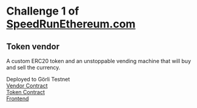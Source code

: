 # Challenge 1 of [SpeedRunEthereum.com](https://speedrunethereum.com/challenge/token-vendor)

## Token vendor

A custom ERC20 token and an unstoppable vending machine that will buy and sell the currency.


Deployed to Görli Testnet  
[Vendor Contract](https://goerli.etherscan.io/address/0x54B7576F1f8d72397ab89C4c770B9c1bCD3FFcc5)  
[Token Contract](https://goerli.etherscan.io/address/0x7ec5ec137ae6b08e9cb6ffa7ffa011e8ab5e18cd)  
[Frontend](https://overjoyed-apparel.surge.sh/)
